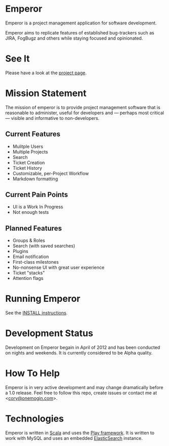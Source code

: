 # Emperor

Emperor is a project management application for software development.

Emperor aims to replicate features of established bug-trackers such as JIRA, FogBugz and others while staying focused and opinionated.

# See It

Please have a look at the [project page](http://gphat.github.com/emperor/).

# Mission Statement

The mission of emperor is to provide project management software that is reasonable to administer, useful for developers and &mdash; perhaps most critical &mdash; visible and informative to non-developers.

## Current Features

* Mulitple Users
* Multiple Projects
* Search
* Ticket Creation
* Ticket History
* Customizable, per-Project Workflow
* Markdown formatting

## Current Pain Points

* UI is a Work In Progress
* Not enough tests

## Planned Features

* Groups & Roles
* Search (with saved searches)
* Plugins
* Email notification
* First-class milestones
* No-nonsense UI with great user experience
* Ticket "stacks"
* Attention flags

# Running Emperor

See the [INSTALL instructions](https://github.com/gphat/emperor/blob/master/INSTALL.md).

# Development Status

Development on Emperor begain in April of 2012 and has been conducted on nights and weekends. It is currently considered to be Alpha quality.

# How To Help

Emperor is in very active development and may change dramatically before a 1.0 release. Feel free to follow this repo, create issues or contact me at \<cory@onemogin.com>.

# Technologies

Emperor is written in [Scala](http://www.scala-lang.org/) and uses the
[Play framework](http://www.playframework.org/).  It is written to work with
MySQL and uses an embedded [ElasticSearch](http://www.elasticsearch.org/)
instance.
